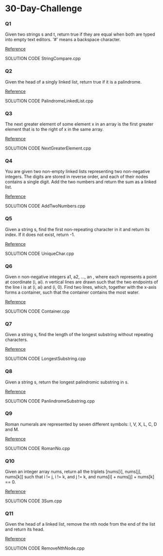 # 30-Day-Challenge


### Q1
Given two strings s and t, return true if they are equal when both are typed into empty text editors. '#' means a backspace character.


[Reference](https://leetcode.com/problems/backspace-string-compare/)


SOLUTION CODE StringCompare.cpp


### Q2
Given the head of a singly linked list, return true if it is a palindrome.


[Reference](https://leetcode.com/problems/palindrome-linked-list/)


SOLUTION CODE PalindromeLinkedList.cpp


### Q3
The next greater element of some element x in an array is the first greater element that is to the right of x in the same array.

[Reference](https://leetcode.com/problems/next-greater-element-i/)


SOLUTION CODE NextGreaterElement.cpp


### Q4
You are given two non-empty linked lists representing two non-negative integers. The digits are stored in reverse order, and each of their nodes contains a single digit. Add the two numbers and return the sum as a linked list.

[Reference](https://leetcode.com/problems/add-two-numbers/)


SOLUTION CODE AddTwoNumbers.cpp


### Q5


Given a string s, find the first non-repeating character in it and return its index. If it does not exist, return -1.


[Reference](https://leetcode.com/problems/first-unique-character-in-a-string/)


SOLUTION CODE UniqueChar.cpp


### Q6

Given n non-negative integers a1, a2, ..., an , where each represents a point at coordinate (i, ai). n vertical lines are drawn such that the two endpoints of the line i is at (i, ai) and (i, 0). Find two lines, which, together with the x-axis forms a container, such that the container contains the most water.


[Reference](https://leetcode.com/problems/container-with-most-water/)


SOLUTION CODE Container.cpp


### Q7

Given a string s, find the length of the longest substring without repeating characters.


[Reference](https://leetcode.com/problems/longest-substring-without-repeating-characters/)


SOLUTION CODE LongestSubstring.cpp


### Q8

Given a string s, return the longest palindromic substring in s.


[Reference](https://leetcode.com/problems/longest-palindromic-substring/)


SOLUTION CODE PanlindromeSubstring.cpp


### Q9

Roman numerals are represented by seven different symbols: I, V, X, L, C, D and M.


[Reference](https://leetcode.com/problems/integer-to-roman/)


SOLUTION CODE RomanNo.cpp


### Q10

Given an integer array nums, return all the triplets [nums[i], nums[j], nums[k]] such that i != j, i != k, and j != k, and nums[i] + nums[j] + nums[k] == 0.


[Reference](https://leetcode.com/problems/3sum/)


SOLUTION CODE 3Sum.cpp


### Q11

Given the head of a linked list, remove the nth node from the end of the list and return its head.


[Reference](https://leetcode.com/problems/remove-nth-node-from-end-of-list/)


SOLUTION CODE RemoveNthNode.cpp
